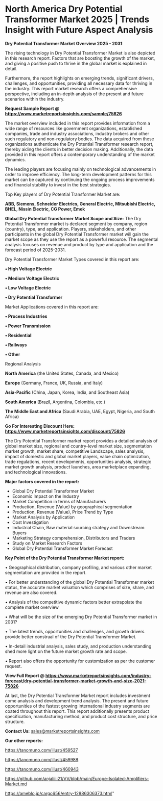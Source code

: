 # North America Dry Potential Transformer Market 2025 | Trends Insight with Future Aspect Analysis

<Strong> Dry Potential Transformer Market Overview 2025 - 2031</strong>

The rising technology in Dry Potential Transformer Market is also depicted in this research report. Factors that are boosting the growth of the market, and giving a positive push to thrive in the global market is explained in detail.

Furthermore, the report highlights on emerging trends, significant drivers, challenges, and opportunities, providing all necessary data for thriving in the industry. This report market research offers a comprehensive perspective, including an in-depth analysis of the present and future scenarios within the industry.

<strong>Request Sample Report @ <a href=https://www.marketreportsinsights.com/sample/75826>https://www.marketreportsinsights.com/sample/75826</a></strong>

The market overview included in this report provides information from a wide range of resources like government organizations, established companies, trade and industry associations, industry brokers and other such regulatory and non-regulatory bodies. The data acquired from these organizations authenticate the Dry Potential Transformer research report, thereby aiding the clients in better decision making. Additionally, the data provided in this report offers a contemporary understanding of the market dynamics.

The leading players are focusing mainly on technological advancements in order to improve efficiency. The long-term development patterns for this market can be captured by continuing the ongoing process improvements and financial stability to invest in the best strategies.

Top Key players of Dry Potential Transformer Market are:

<strong>ABB, Siemens, Schneider Electrics, General Electric, Mitsubishi Electric, BHEL, Nissin Electric, CG Power, Emek</strong>

<strong><b>Global Dry Potential Transformer Market Scope and Size:</b></strong>
The Dry Potential Transformer market is declared segment by company, region (country), type, and application. Players, stakeholders, and other participants in the global Dry Potential Transformer market will gain the market scope as they use the report as a powerful resource. The segmental analysis focuses on revenue and product by type and application and the forecast period of 2025-2031.

Dry Potential Transformer Market Types covered in this report are:

<strong>• High Voltage Electric

• Medium Voltage Electric

• Low Voltage Electric

• Dry Potential Transformer</strong>

Market Applications covered in this report are:

<strong>• Process Industries

• Power Transmission

• Residential

• Railways

• Other</strong> 

Regional Analysis

<strong>North America</strong> (the United States, Canada, and Mexico)

<strong>Europe</strong> (Germany, France, UK, Russia, and Italy)

<strong>Asia-Pacific</strong> (China, Japan, Korea, India, and Southeast Asia)

<strong>South America</strong> (Brazil, Argentina, Colombia, etc.)

<strong>The Middle East and Africa</strong> (Saudi Arabia, UAE, Egypt, Nigeria, and South Africa)

<strong>Go For Interesting Discount Here: <a href=https://www.marketreportsinsights.com/discount/75826>https://www.marketreportsinsights.com/discount/75826</a></strong>

The Dry Potential Transformer market report provides a detailed analysis of global market size, regional and country-level market size, segmentation market growth, market share, competitive Landscape, sales analysis, impact of domestic and global market players, value chain optimization, trade regulations, recent developments, opportunities analysis, strategic market growth analysis, product launches, area marketplace expanding, and technological innovations.

<strong><b>Major factors covered in the report:</b></strong>
<ul>
  <li>Global Dry Potential Transformer Market </li>
  <li>Economic Impact on the Industry</li>
  <li>Market Competition in terms of Manufacturers</li>
  <li>Production, Revenue (Value) by geographical segmentation</li>
  <li>Production, Revenue (Value), Price Trend by Type</li>
  <li>Market Analysis by Application</li>
  <li>Cost Investigation</li>
  <li>Industrial Chain, Raw material sourcing strategy and Downstream Buyers</li>
  <li>Marketing Strategy comprehension, Distributors and Traders</li>
  <li>Study on Market Research Factors</li>
  <li>Global Dry Potential Transformer Market Forecast</li>
</ul>

<strong><b>Key Point of the Dry Potential Transformer Market report:</b></strong>

• Geographical distribution, company profiling, and various other market segmentation are provided in the report.

• For better understanding of the global Dry Potential Transformer market status, the accurate market valuation which comprises of size, share, and revenue are also covered.

• Analysis of the competitive dynamic factors better extrapolate the complete market overview

• What will be the size of the emerging Dry Potential Transformer market in 2031?

• The latest trends, opportunities and challenges, and growth drivers provide better construal of the Dry Potential Transformer Market.

• In-detail industrial analysis, sales study, and production understanding shed more light on the future market growth rate and scope.

• Report also offers the opportunity for customization as per the customer request.

<strong><b>View Full Report @ <a href=https://www.marketreportsinsights.com/industry-forecast/dry-potential-transformer-market-growth-and-size-2021-75826>https://www.marketreportsinsights.com/industry-forecast/dry-potential-transformer-market-growth-and-size-2021-75826</a></b></strong>


At last, the Dry Potential Transformer Market report includes investment come analysis and development trend analysis. The present and future opportunities of the fastest growing international industry segments are coated throughout this report. This report additionally presents product specification, manufacturing method, and product cost structure, and price structure.

<strong>Contact Us:</strong>
sales@marketreportsinsights.com

<strong>Our other reports:</strong>

<a href=https://tanomuno.com/illust/459527>https://tanomuno.com/illust/459527</a>

<a href=https://tanomuno.com/illust/459988>https://tanomuno.com/illust/459988</a>

<a href=https://tanomuno.com/illust/460943>https://tanomuno.com/illust/460943</a>

<a href=https://github.com/anjaliiii21/VV/blob/main/Europe-Isolated-Amplifiers-Market.md>https://github.com/anjaliiii21/VV/blob/main/Europe-Isolated-Amplifiers-Market.md</a>

<a href=https://ameblo.jp/cargo656/entry-12886306373.html>https://ameblo.jp/cargo656/entry-12886306373.html</a>"
